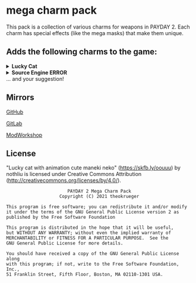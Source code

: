 # mega charm pack

This pack is a collection of various charms for weapons in PAYDAY 2. Each charm has special effects (like the mega masks) that make them unique.

## Adds the following charms to the game:

<details>
  <summary><b>Lucky Cat</b></summary>
  * coin glows in the dark

  * [video preview](https://raw.githubusercontent.com/theokrueger-mods/pd2-weapon-charm-pack/master/img/luckycat/preview.webm)

  ![icon](https://raw.githubusercontent.com/theokrueger-mods/pd2-weapon-charm-pack/master/img/luckycat/icon.png)

  ![item](https://raw.githubusercontent.com/theokrueger-mods/pd2-weapon-charm-pack/master/img/luckycat/item.png)

  ![blackmarket](https://raw.githubusercontent.com/theokrueger-mods/pd2-weapon-charm-pack/master/img/luckycat/blackmarket.jpg)
</details>

<details>
  <summary><b>Source Engine ERROR</b></summary>
  * blinks ingame just like the real one

  * [video preview](https://raw.githubusercontent.com/theokrueger-mods/pd2-weapon-charm-pack/master/img/error/preview.webm)

  ![icon](https://raw.githubusercontent.com/theokrueger-mods/pd2-weapon-charm-pack/master/img/error/icon.png)

  ![item](https://raw.githubusercontent.com/theokrueger-mods/pd2-weapon-charm-pack/master/img/error/item.png)

  ![blackmarket](https://raw.githubusercontent.com/theokrueger-mods/pd2-weapon-charm-pack/master/img/error/blackmarket.jpg)
</details>
... and your suggestion!

## Mirrors

[GitHub](https://github.com/theokrueger-mods/pd2-weapon-charm-pack)

[GitLab](https://gitlab.com/theokrueger-mods/pd2-weapon-charm-pack)

[ModWorkshop](https://modworkshop.net/mod/33600)

## License

"Lucky cat with animation cute maneki neko" (https://skfb.ly/oouuu) by nothliu is licensed under Creative Commons Attribution (http://creativecommons.org/licenses/by/4.0/).

```
                       PAYDAY 2 Mega Charm Pack
                    Copyright (C) 2021 theokrueger

This program is free software; you can redistribute it and/or modify
it under the terms of the GNU General Public License version 2 as
published by the Free Software Foundation

This program is distributed in the hope that it will be useful,
but WITHOUT ANY WARRANTY; without even the implied warranty of
MERCHANTABILITY or FITNESS FOR A PARTICULAR PURPOSE.  See the
GNU General Public License for more details.

You should have received a copy of the GNU General Public License along
with this program; if not, write to the Free Software Foundation, Inc.,
51 Franklin Street, Fifth Floor, Boston, MA 02110-1301 USA.
```

